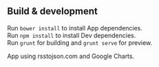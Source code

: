## Build & development

Run `bower install` to install App dependencies.<br/>
Run `npm install` to install Dev dependencies.<br/>
Run `grunt` for building and `grunt serve` for preview.

App using rsstojson.com and Google Charts.
